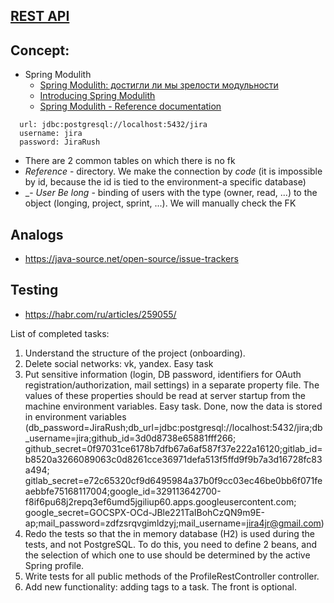 ## [REST API](http://localhost:8080/doc)

## Concept:
- Spring Modulith
  - [Spring Modulith: достигли ли мы зрелости модульности](https://habr.com/ru/post/701984/)
  - [Introducing Spring Modulith](https://spring.io/blog/2022/10/21/introducing-spring-modulith)
  - [Spring Modulith - Reference documentation](https://docs.spring.io/spring-modulith/docs/current-SNAPSHOT/reference/html/)

```
  url: jdbc:postgresql://localhost:5432/jira
  username: jira
  password: JiraRush
```
- There are 2 common tables on which there is no fk
- _Reference_ - directory. We make the connection by _code_ (it is impossible by id, because the id is tied to the environment-a specific database)
- _- _User Be long_ - binding of users with the type (owner, read, ...) to the object (longing, project, sprint, ...). We will manually check the FK

## Analogs
- https://java-source.net/open-source/issue-trackers

## Testing
- https://habr.com/ru/articles/259055/

List of completed tasks:
1. Understand the structure of the project (onboarding).
2. Delete social networks: vk, yandex. Easy task
3. Put sensitive information (login, DB password, identifiers for OAuth registration/authorization, mail settings) in a separate property file.
   The values of these properties should be read at server startup from the machine environment variables. Easy task.
   Done, now the data is stored in environment variables 
(db_password=JiraRush;db_url=jdbc:postgresql://localhost:5432/jira;db_username=jira;github_id=3d0d8738e65881fff266; 
github_secret=0f97031ce6178b7dfb67a6af587f37e222a16120;gitlab_id=b8520a3266089063c0d8261cce36971defa513f5ffd9f9b7a3d16728fc83a494;
gitlab_secret=e72c65320cf9d6495984a37b0f9cc03ec46be0bb6f071feaebbfe75168117004;google_id=329113642700-f8if6pu68j2repq3ef6umd5jgiliup60.apps.googleusercontent.com;
google_secret=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;mail_password=zdfzsrqvgimldzyj;mail_username=jira4jr@gmail.com)
4. Redo the tests so that the in memory database (H2) is used during the tests, and not PostgreSQL.
   To do this, you need to define 2 beans, and the selection of which one to use should be determined by the active Spring profile.
5. Write tests for all public methods of the ProfileRestController controller.
6. Add new functionality: adding tags to a task. The front is optional.